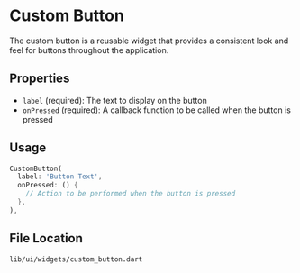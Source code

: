 # Custom Button

The custom button is a reusable widget that provides a consistent look and feel for buttons throughout the application.

## Properties

- `label` (required): The text to display on the button
- `onPressed` (required): A callback function to be called when the button is pressed

## Usage

```dart
CustomButton(
  label: 'Button Text',
  onPressed: () {
    // Action to be performed when the button is pressed
  },
),
```

## File Location

`lib/ui/widgets/custom_button.dart` 